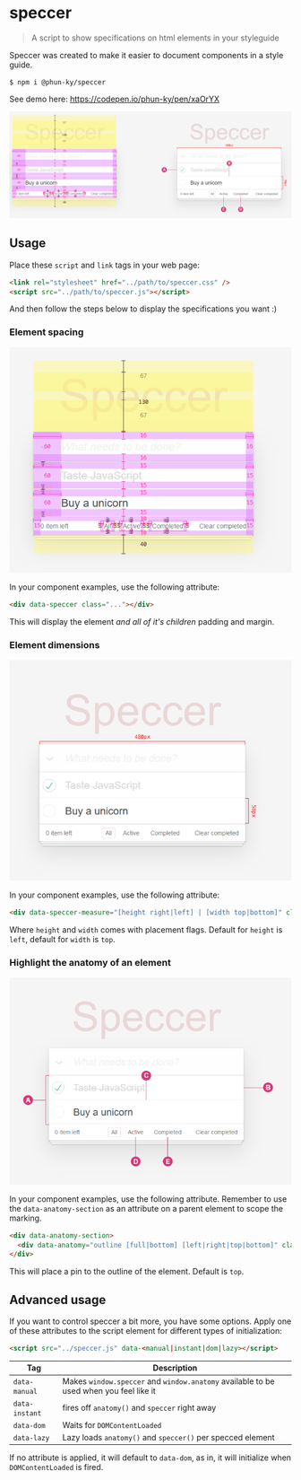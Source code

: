 # speccer

> A script to show specifications on html elements in your styleguide

Speccer was created to make it easier to document components in a style guide.

    $ npm i @phun-ky/speccer

See demo here: https://codepen.io/phun-ky/pen/xaOrYX

![Image of speccer](./speccer.png)

## Usage

Place these `script` and `link` tags in your web page:

```html
<link rel="stylesheet" href="../path/to/speccer.css" />
<script src="../path/to/speccer.js"></script>
```

And then follow the steps below to display the specifications you want :)

### Element spacing

![Image of speccer](./spacing.png)

In your component examples, use the following attribute:

```html
<div data-speccer class="..."></div>
```

This will display the element <em>and all of it's children</em> padding and margin.

### Element dimensions

![Image of speccer](./measure.png)

In your component examples, use the following attribute:

```html
<div data-speccer-measure="[height right|left] | [width top|bottom]" class="..."></div>
```

Where `height` and `width` comes with placement flags. Default for `height` is `left`, default for `width` is `top`.

### Highlight the anatomy of an element

![Image of speccer](./anatomy.png)

In your component examples, use the following attribute. Remember to use the `data-anatomy-section` as an attribute on a parent element to scope the marking.

```html
<div data-anatomy-section>
  <div data-anatomy="outline [full|bottom] [left|right|top|bottom]" class="..."></div>
</div>
```

This will place a pin to the outline of the element. Default is `top`.

## Advanced usage

If you want to control speccer a bit more, you have some options. Apply one of these attributes to the script element for different types of initialization:

```html
<script src="../speccer.js" data-<manual|instant|dom|lazy></script>
```

| Tag            | Description                                                                            |
| -------------- | -------------------------------------------------------------------------------------- |
| `data-manual`  | Makes `window.speccer` and `window.anatomy` available to be used when you feel like it |
| `data-instant` | fires off `anatomy()` and `speccer` right away                                         |
| `data-dom`     | Waits for `DOMContentLoaded`                                                           |
| `data-lazy`    | Lazy loads `anatomy()` and `speccer()` per specced element                             |

If no attribute is applied, it will default to `data-dom`, as in, it will initialize when `DOMContentLoaded` is fired.
